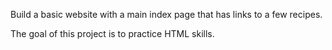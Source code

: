 Build a basic website with a main index page that has links to a few recipes.

The goal of this project is to practice HTML skills. 